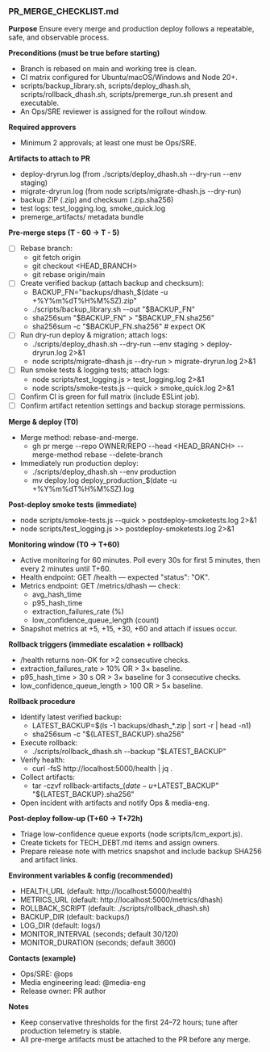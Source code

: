 ### PR_MERGE_CHECKLIST.md

**Purpose**
Ensure every merge and production deploy follows a repeatable, safe, and observable process.

**Preconditions (must be true before starting)**
- Branch is rebased on main and working tree is clean.
- CI matrix configured for Ubuntu/macOS/Windows and Node 20+.
- scripts/backup_library.sh, scripts/deploy_dhash.sh, scripts/rollback_dhash.sh, scripts/premerge_run.sh present and executable.
- An Ops/SRE reviewer is assigned for the rollout window.

**Required approvers**
- Minimum 2 approvals; at least one must be Ops/SRE.

**Artifacts to attach to PR**
- deploy-dryrun.log (from ./scripts/deploy_dhash.sh --dry-run --env staging)
- migrate-dryrun.log (from node scripts/migrate-dhash.js --dry-run)
- backup ZIP (.zip) and checksum (.zip.sha256)
- test logs: test_logging.log, smoke_quick.log
- premerge_artifacts/ metadata bundle

**Pre-merge steps (T - 60 → T - 5)**
- [ ] Rebase branch:
  - git fetch origin
  - git checkout <HEAD_BRANCH>
  - git rebase origin/main
- [ ] Create verified backup (attach backup and checksum):
  - BACKUP_FN="backups/dhash_$(date -u +%Y%m%dT%H%M%SZ).zip"
  - ./scripts/backup_library.sh --out "$BACKUP_FN"
  - sha256sum "$BACKUP_FN" > "$BACKUP_FN.sha256"
  - sha256sum -c "$BACKUP_FN.sha256"  # expect OK
- [ ] Run dry-run deploy & migration; attach logs:
  - ./scripts/deploy_dhash.sh --dry-run --env staging > deploy-dryrun.log 2>&1
  - node scripts/migrate-dhash.js --dry-run > migrate-dryrun.log 2>&1
- [ ] Run smoke tests & logging tests; attach logs:
  - node scripts/test_logging.js > test_logging.log 2>&1
  - node scripts/smoke-tests.js --quick > smoke_quick.log 2>&1
- [ ] Confirm CI is green for full matrix (include ESLint job).
- [ ] Confirm artifact retention settings and backup storage permissions.

**Merge & deploy (T0)**
- Merge method: rebase-and-merge.
  - gh pr merge --repo OWNER/REPO --head <HEAD_BRANCH> --merge-method rebase --delete-branch
- Immediately run production deploy:
  - ./scripts/deploy_dhash.sh --env production
  - mv deploy.log deploy_production_$(date -u +%Y%m%dT%H%M%SZ).log

**Post-deploy smoke tests (immediate)**
- node scripts/smoke-tests.js --quick > postdeploy-smoketests.log 2>&1
- node scripts/test_logging.js >> postdeploy-smoketests.log 2>&1

**Monitoring window (T0 → T+60)**
- Active monitoring for 60 minutes. Poll every 30s for first 5 minutes, then every 2 minutes until T+60.
- Health endpoint: GET /health — expected "status": "OK".
- Metrics endpoint: GET /metrics/dhash — check:
  - avg_hash_time
  - p95_hash_time
  - extraction_failures_rate (%)
  - low_confidence_queue_length (count)
- Snapshot metrics at +5, +15, +30, +60 and attach if issues occur.

**Rollback triggers (immediate escalation + rollback)**
- /health returns non-OK for >2 consecutive checks.
- extraction_failures_rate > 10% OR > 3× baseline.
- p95_hash_time > 30 s OR > 3× baseline for 3 consecutive checks.
- low_confidence_queue_length > 100 OR > 5× baseline.

**Rollback procedure**
- Identify latest verified backup:
  - LATEST_BACKUP=$(ls -1 backups/dhash_*.zip | sort -r | head -n1)
  - sha256sum -c "${LATEST_BACKUP}.sha256"
- Execute rollback:
  - ./scripts/rollback_dhash.sh --backup "$LATEST_BACKUP"
- Verify health:
  - curl -fsS http://localhost:5000/health | jq .
- Collect artifacts:
  - tar -czvf rollback-artifacts_$(date -u +%Y%m%dT%H%M%SZ).tgz logs/ deploy_production_*.log postdeploy-smoketests.log "$LATEST_BACKUP" "${LATEST_BACKUP}.sha256"
- Open incident with artifacts and notify Ops & media-eng.

**Post-deploy follow-up (T+60 → T+72h)**
- Triage low-confidence queue exports (node scripts/lcm_export.js).
- Create tickets for TECH_DEBT.md items and assign owners.
- Prepare release note with metrics snapshot and include backup SHA256 and artifact links.

**Environment variables & config (recommended)**
- HEALTH_URL (default: http://localhost:5000/health)
- METRICS_URL (default: http://localhost:5000/metrics/dhash)
- ROLLBACK_SCRIPT (default: ./scripts/rollback_dhash.sh)
- BACKUP_DIR (default: backups/)
- LOG_DIR (default: logs/)
- MONITOR_INTERVAL (seconds; default 30/120)
- MONITOR_DURATION (seconds; default 3600)

**Contacts (example)**
- Ops/SRE: @ops
- Media engineering lead: @media-eng
- Release owner: PR author

**Notes**
- Keep conservative thresholds for the first 24–72 hours; tune after production telemetry is stable.
- All pre-merge artifacts must be attached to the PR before any merge.